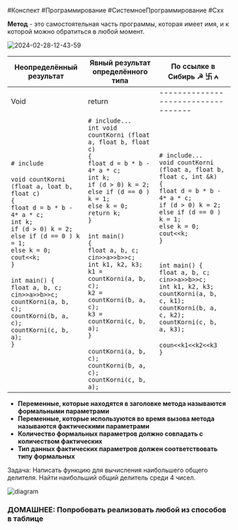 #Конспект #Программирование #СистемноеПрограммирование #Cxx 

**Метод** - это самостоятельная часть программы, которая имеет имя, и к которой можно обратиться в любой момент. 


<img src='https://i.postimg.cc/h479p5Tk/2024-02-28-12-43-59.png' border='0' alt='2024-02-28-12-43-59'/>
 


| Неопределённый результат                                                                                                                                                                                                                                                                                                                                             | Явный результат определённого типа                                                                                                                                                                                                                                                                                                                                                                                                                                                               | По ссылке в Сибирь ☭ 卐 ⩜                                                                                                                                                                                                                                                                                                                                                                                                    |
| -------------------------------------------------------------------------------------------------------------------------------------------------------------------------------------------------------------------------------------------------------------------------------------------------------------------------------------------------------------------- | ------------------------------------------------------------------------------------------------------------------------------------------------------------------------------------------------------------------------------------------------------------------------------------------------------------------------------------------------------------------------------------------------------------------------------------------------------------------------------------------------ | --------------------------------------------------------------------------------------------------------------------------------------------------------------------------------------------------------------------------------------------------------------------------------------------------------------------------------------------------------------------------------------------------------------------------- |
| Void                                                                                                                                                                                                                                                                                                                                                                 | return                                                                                                                                                                                                                                                                                                                                                                                                                                                                                           | -----------------------------------                                                                                                                                                                                                                                                                                                                                                                                         |
| `# include`<br><br>`void countKorni (float a, loat b, float c)`<br>`{`<br>`float d = b * b - 4* a * c;`<br>`int k;`<br>`if (d > 0) k = 2;`<br>`else if (d == 0 ) k = 1;`<br>`else k = 0;`<br>`cout<<k;`<br>`}`<br><br>`int main() {`<br>`float a, b, c;`<br>`cin>>a>>b>>c;`<br>`countKorni(a, b, c);`<br>`countKorni(b, a, c);`<br>`countKorni(c, b, a);`<br>`}`<br> | `# include...`<br>`int void countKorni (float a, float b, float c)`<br>`{`<br>`float d = b * b - 4* a * c;`<br>`int k;`<br>`if (d > 0) k = 2;`<br>`else if (d == 0 ) k = 1;`<br>`else k = 0;`<br>`return k;`<br>`}`<br><br>`int main()`<br>`{`<br>`float a, b, c;`<br>`cin>>a>>b>>c;`<br>`int k1, k2, k3;`<br>`k1 = countKorni(a, b, c);`<br>`k2 = countKorni(b, a, c);`<br>`k3 = countKorni(c, b, a);`<br>`}`<br><br>`countKorni(a, b, c);`<br>`countKorni(b, a, c);`<br>`countKorni(c, b, a);` | `# include...`<br>`void countKorni (float a, float b, float c, int &k)`<br>`{`<br>`float d = b * b - 4* a * c;`<br>`if (d > 0) k = 2;`<br>`else if (d == 0 ) k = 1;`<br>`else k = 0;`<br>`cout<<k;`<br>`}`<br><br><br>`int main() {`<br>`float a, b, c;`<br>`cin>>a>>b>>c;`<br>`int k1, k2, k3;`<br>`countKorni(a, b, c, k1);`<br>`countKorni(b, a, c, k2);`<br>`countKorni(c, b, a, k3);`<br><br>`coun<<k1<<k2<<k3`<br>`}` |


- **Переменные, которые находятся в заголовке метода называются формальными параметрами**
- **Переменные, которые используются во время вызова метода называются фактическими параметрами**
- **Количество формальных параметров должно совпадать с количеством фактических**
- **Тип данных фактических параметров должен соответствовать типу формальных**


Задача:
Написать функцию для вычисления наибольшего общего делителя. Найти наибольший общий делитель среди 4 чисел.

<img src='https://i.postimg.cc/LXkH7FSs/image.png' border='0' alt='diagram'/>


### ДОМАШНЕЕ: Попробовать реализовать любой из способов в таблице
